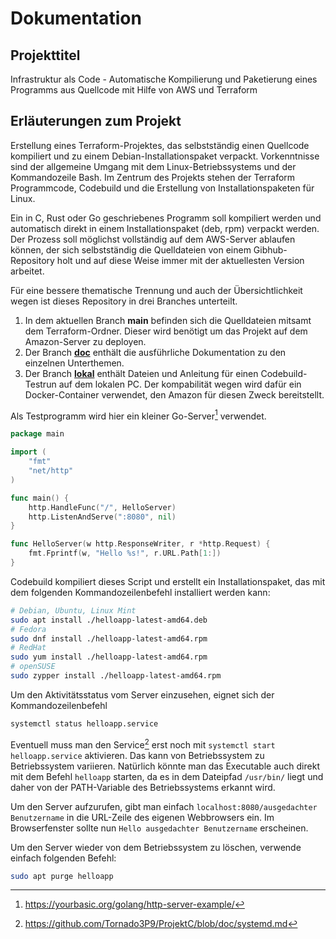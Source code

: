 # Dokumentation

## Projekttitel
Infrastruktur als Code - Automatische Kompilierung und Paketierung eines Programms aus Quellcode mit Hilfe von AWS und Terraform

## Erläuterungen zum  Projekt
Erstellung eines Terraform-Projektes, das selbstständig einen Quellcode kompiliert und zu einem Debian-Installationspaket verpackt.
Vorkenntnisse sind der allgemeine Umgang mit dem Linux-Betriebssystems und der Kommandozeile Bash.
Im Zentrum des Projekts stehen der Terraform Programmcode, Codebuild und die Erstellung von Installationspaketen für Linux.

Ein in C, Rust oder Go geschriebenes Programm soll kompiliert werden und automatisch direkt in einem Installationspaket (deb, rpm) verpackt werden.
Der Prozess soll möglichst vollständig auf dem AWS-Server ablaufen können, der sich selbstständig die Quelldateien von einem Gibhub-Repository holt und auf diese Weise immer mit der aktuellesten Version arbeitet.

Für eine bessere thematische Trennung und auch der Übersichtlichkeit wegen ist dieses Repository in drei Branches unterteilt.

1. In dem aktuellen Branch **main** befinden sich die Quelldateien mitsamt dem Terraform-Ordner. Dieser wird benötigt um das Projekt auf dem Amazon-Server zu deployen.
2. Der Branch **[doc](https://github.com/Tornado3P9/ProjektC/tree/doc)** enthält die ausführliche Dokumentation zu den einzelnen Unterthemen.
3. Der Branch **[lokal](https://github.com/Tornado3P9/ProjektC/tree/lokal)** enthält Dateien und Anleitung für einen Codebuild-Testrun auf dem lokalen PC. Der kompabilität wegen wird dafür ein Docker-Container verwendet, den Amazon für diesen Zweck bereitstellt.

Als Testprogramm wird hier ein kleiner Go-Server[^1] verwendet.
```go
package main

import (
	"fmt"
	"net/http"
)

func main() {
	http.HandleFunc("/", HelloServer)
	http.ListenAndServe(":8080", nil)
}

func HelloServer(w http.ResponseWriter, r *http.Request) {
	fmt.Fprintf(w, "Hello %s!", r.URL.Path[1:])
}
```

Codebuild kompiliert dieses Script und erstellt ein Installationspaket, das mit dem folgenden Kommandozeilenbefehl installiert werden kann:
```bash
# Debian, Ubuntu, Linux Mint
sudo apt install ./helloapp-latest-amd64.deb
# Fedora
sudo dnf install ./helloapp-latest-amd64.rpm
# RedHat
sudo yum install ./helloapp-latest-amd64.rpm
# openSUSE
sudo zypper install ./helloapp-latest-amd64.rpm
```

Um den Aktivitätsstatus vom Server einzusehen, eignet sich der Kommandozeilenbefehl
```bash
systemctl status helloapp.service
```
Eventuell muss man den Service[^2] erst noch mit `systemctl start helloapp.service` aktivieren. Das kann von Betriebssystem zu Betriebssystem variieren.
Natürlich könnte man das Executable auch direkt mit dem Befehl `helloapp` starten, da es in dem Dateipfad `/usr/bin/` liegt und daher von der PATH-Variable des Betriebssystems erkannt wird.

Um den Server aufzurufen, gibt man einfach `localhost:8080/ausgedachter Benutzername` in die URL-Zeile des eigenen Webbrowsers ein. Im Browserfenster sollte nun `Hello ausgedachter Benutzername` erscheinen.

Um den Server wieder von dem Betriebssystem zu löschen, verwende einfach folgenden Befehl:
```bash
sudo apt purge helloapp
```

[^1]: https://yourbasic.org/golang/http-server-example/
[^2]: https://github.com/Tornado3P9/ProjektC/blob/doc/systemd.md
